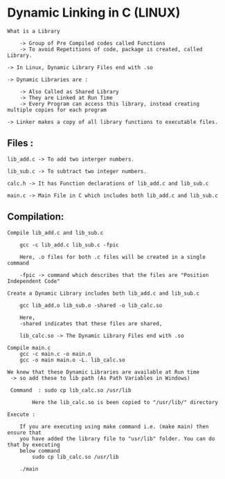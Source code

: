 # Dynamic Linking in C (LINUX)

	What is a Library 
	
		-> Group of Pre Compiled codes called Functions
		-> To avoid Repetitions of code, package is created, called Library.
	
	-> In Linux, Dynamic Library Files end with .so
	
	-> Dynamic Libraries are :
		
		-> Also Called as Shared Library
		-> They are Linked at Run Time
		-> Every Program can access this library, instead creating multiple copies for each program
	
	-> Linker makes a copy of all library functions to executable files.


## Files :

	lib_add.c -> To add two interger numbers.

	lib_sub.c -> To subtract two integer numbers.

	calc.h -> It has Function declarations of lib_add.c and lib_sub.c

	main.c -> Main File in C which includes both lib_add.c and lib_sub.c


## Compilation:

	Compile lib_add.c and lib_sub.c
	
		gcc -c lib_add.c lib_sub.c -fpic
		
		Here, .o files for both .c files will be created in a single command
		
		-fpic -> command which describes that the files are "Position Independent Code"	
		
	Create a Dynamic Library includes both lib_add.c and lib_sub.c
		
		gcc lib_add.o lib_sub.o -shared -o lib_calc.so
		
		Here,
		-shared indicates that these files are shared, 
		
		lib_calc.so -> The Dynamic Library Files end with .so

	Compile main.c
		gcc -c main.c -o main.o
		gcc -o main main.o -L. lib_calc.so
	
	We knew that these Dynamic Libraries are available at Run time 
	 -> so add these to lib path (As Path Variables in Windows)
	 
	 Command  : sudo cp lib_calc.so /usr/lib
	 	     
	 	    Here the lib_calc.so is been copied to "/usr/lib/" directory
		
	Execute :
	
		If you are executing using make command i.e. (make main) then ensure that 
		you have added the library file to "usr/lib" folder. You can do that by executing 
		below command
			sudo cp lib_calc.so /usr/lib
			
		./main
		
	      
